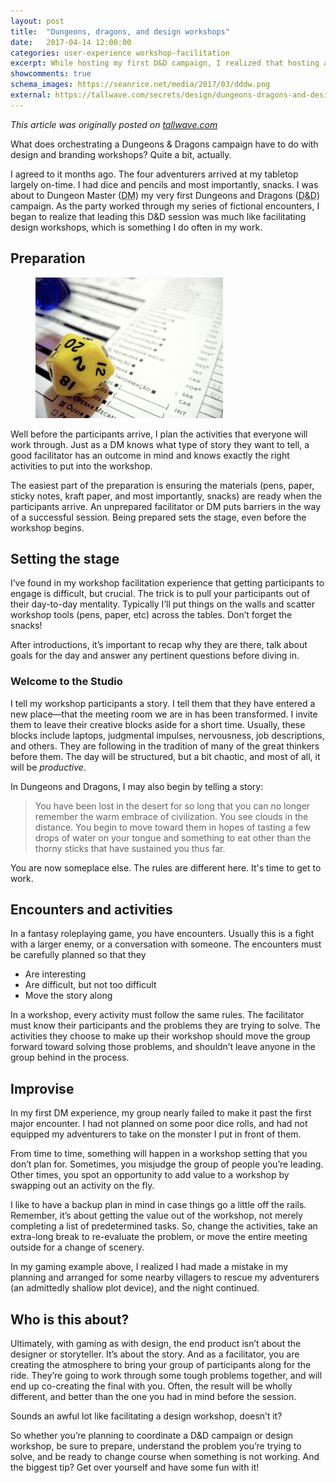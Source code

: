 ```yaml
---
layout: post
title:  "Dungeons, dragons, and design workshops"
date:   2017-04-14 12:00:00
categories: user-experience workshop-facilitation
excerpt: While hosting my first D&D campaign, I realized that hosting a tabletop game session is similar in many ways to facilitating a design workshop.
showcomments: true
schema_images: https://seanrice.net/media/2017/03/dddw.png
external: https://tallwave.com/secrets/design/dungeons-dragons-and-design-workshops/?ref=seanrice.net
---
```


_This article was originally posted on [tallwave.com](https://tallwave.com/secrets/design/dungeons-dragons-and-design-workshops/?ref=seanrice.net)_

What does orchestrating a Dungeons & Dragons campaign have to do with design and branding workshops? Quite a bit, actually.

I agreed to it months ago. The four adventurers arrived at my tabletop largely on-time. I had dice and pencils and most importantly, snacks. I was about to Dungeon Master (<abbr title="Dungeon Master">DM</abbr>) my very first Dungeons and Dragons (<abbr title="Dungeons and Dragons">D&D</abbr>) campaign. As the party worked through my series of fictional encounters, I began to realize that leading this D&D session was much like facilitating design workshops, which is something I do often in my work.

## Preparation

<figure class="img-right"><img width="300" src="/media/2017/03/d20.jpg" alt="">
</figure>

Well before the participants arrive, I plan the activities that everyone will work through. Just as a DM knows what type of story they want to tell, a good facilitator has an outcome in mind and knows exactly the right activities to put into the workshop.

The easiest part of the preparation is ensuring the materials (pens, paper, sticky notes, kraft paper, and most importantly, snacks) are ready when the participants arrive. An unprepared facilitator or DM puts barriers in the way of a successful session. Being prepared sets the stage, even before the workshop begins.

## Setting the stage

I’ve found in my workshop facilitation experience that getting participants to engage is difficult, but crucial. The trick is to pull your participants out of their day-to-day mentality. Typically I’ll put things on the walls and scatter workshop tools (pens, paper, etc) across the tables. Don’t forget the snacks!

After introductions, it’s important to recap why they are there, talk about goals for the day and answer any pertinent questions before diving in.

### Welcome to the Studio

I tell my workshop participants a story. I tell them that they have entered a new place&mdash;that the meeting room we are in has been transformed. I invite them to leave their creative blocks aside for a short time. Usually, these blocks include laptops, judgmental impulses, nervousness, job descriptions, and others. They are following in the tradition of many of the great thinkers before them. The day will be structured, but a bit chaotic, and most of all, it will be _productive_.

In Dungeons and Dragons, I may also begin by telling a story:

> You have been lost in the desert for so long that you can no longer remember the warm embrace of civilization. You see clouds in the distance. You begin to move toward them in hopes of tasting a few drops of water on your tongue and something to eat other than the thorny sticks that have sustained you thus far.

You are now someplace else. The rules are different here. It's time to get to work.

## Encounters and activities

In a fantasy roleplaying game, you have encounters. Usually this is a fight with a larger enemy, or a conversation with someone. The encounters must be carefully planned so that they

- Are interesting
- Are difficult, but not too difficult
- Move the story along

In a workshop, every activity must follow the same rules. The facilitator must know their participants and the problems they are trying to solve. The activities they choose to make up their workshop should move the group forward toward solving those problems, and shouldn’t leave anyone in the group behind in the process.

## Improvise

In my first DM experience, my group nearly failed to make it past the first major encounter. I had not planned on some poor dice rolls, and had not equipped my adventurers to take on the monster I put in front of them.

From time to time, something will happen in a workshop setting that you don’t plan for. Sometimes, you misjudge the group of people you’re leading. Other times, you spot an opportunity to add value to a workshop by swapping out an activity on the fly.

I like to have a backup plan in mind in case things go a little off the rails. Remember, it’s about getting the value out of the workshop, not merely completing a list of predetermined tasks. So, change the activities, take an extra-long break to re-evaluate the problem, or move the entire meeting outside for a change of scenery.

In my gaming example above, I realized I had made a mistake in my planning and arranged for some nearby villagers to rescue my adventurers (an admittedly shallow plot device), and the night continued.

## Who is this about?

Ultimately, with gaming as with design, the end product isn’t about the designer or storyteller. It’s about the story. And as a facilitator, you are creating the atmosphere to bring your group of participants along for the ride. They’re going to work through some tough problems together, and will end up co-creating the final with you. Often, the result will be wholly different, and better than the one you had in mind before the session.

Sounds an awful lot like facilitating a design workshop, doesn’t it?

So whether you’re planning to coordinate a D&D campaign or design workshop, be sure to prepare, understand the problem you’re trying to solve, and be ready to change course when something is not working. And the biggest tip? Get over yourself and have some fun with it!
